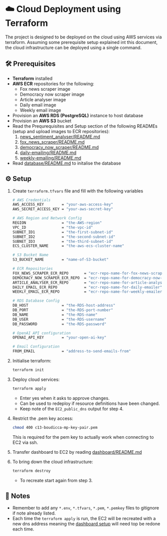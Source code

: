 # ☁️ Cloud Deployment using Terraform

The project is designed to be deployed on the cloud using AWS services via terraform. Assuming some prerequisite setup explained int this document, the cloud infrastructure can be deployed using a single command.

## 🛠️ Prerequisites
- **Terraform** installed
- **AWS ECR** repositories for the following:
    - Fox news scraper image
    - Democracy now scraper image
    - Article analyser image
    - Daily email image
    - Weekly email image
- Provision an **AWS RDS (PostgreSQL)** instance to host database
- Provision an **AWS S3** bucket
- Read the Prequrequisites and Setup section of the following READMEs (setup and upload images to ECR repositories):
    1. [news_sentiment_analyser/README.md](../news_sentiment_analyser/README.md)
    2. [fox_news_scraper/README.md](../fox_news_scraper/README.md)
    3. [democracy_now_scraper/README.md](../democracy_now_scraper/README.md)
    4. [daily-emailing/README.md](../daily-emailing/README.md)
    5. [weekly-emailing/README.md](../weekly-emailing/README.md)
- Read [database/README.md](../database/README.md) to initalise the database

## ⚙️ Setup

1. Create `terraform.tfvars` file and fill with the following variables
    ```bash
    # AWS Credentials
    AWS_ACCESS_KEY        = "your-aws-access-key"
    AWS_SECRET_ACCESS_KEY = "your-aws-secret-key"

    # AWS Region and Network Config
    REGION                = "the-AWS-region"
    VPC_ID                = "the-vpc-id"
    SUBNET_ID1            = "the-first-subnet-id"
    SUBNET_ID2            = "the-second-subnet-id"
    SUBNET_ID3            = "the-third-subnet-id"
    ECS_CLUSTER_NAME      = "the-aws-ecs-cluster-name"

    # S3 Bucket Name
    S3_BUCKET_NAME        = "name-of-S3-bucket"

    # ECR Repositories
    FOX_NEWS_SCRAPER_ECR_REPO       = "ecr-repo-name-for-fox-news-scraper"
    DEMOCRACY_NOW_SCRAPER_ECR_REPO  = "ecr-repo-name-for-democracy-now-news-scraper"
    ARTICLE_ANALYSER_ECR_REPO       = "ecr-repo-name-for-article-analyser"
    DAILY_EMAIL_ECR_REPO            = "ecr-repo-name-for-daily-emailer"
    WEEKLY_EMAIL_ECR_REPO           = "ecr-repo-name-for-weekly-emailer"

    # RDS Database Config
    DB_HOST               = "the-RDS-host-address"
    DB_PORT               = "the-RDS-port-number"
    DB_NAME               = "the-RDS-name"
    DB_USER               = "the-RDS-username"
    DB_PASSWORD           = "the-RDS-password"

    # OpenAI API configuration
    OPENAI_API_KEY        = "your-open-ai-key"

    # Email Configuration
    FROM_EMAIL            = "address-to-send-emails-from"
    ```

2. Initialise terraform:
    ```bash
    terraform init
    ```

3. Deploy cloud services:
    ```bash
    terraform apply
    ```
    - Enter yes when it asks to approve changes.
    - Can be used to redeploy if resource definitions have been changed.
    - Keep note of the `EC2_public_dns` output for step 4.

4. Restrict the .pem key access:
    ```bash
    chmod 400 c13-boudicca-mp-key-pair.pem
    ```
    This is required for the pem key to actually work when connecting to EC2 via ssh.
    
5. Transfer dashboard to EC2 by reading [dashboard/README.md](../dashboard/README.md)

6. To bring down the cloud infrastructure:
    ```bash
    terraform destroy
    ```
    - To recreate start again from step 3.

## 📝 Notes

- Remember to add any `*.env`, `*.tfvars`, `*.pem`, `*.pemkey` files to gitignore if note already listed.
- Each time the `terraform apply` is run, the EC2 will be recreated with a new dns address meaning the [dashboard setup](../dashboard/README.md) will need top be redone each time.

